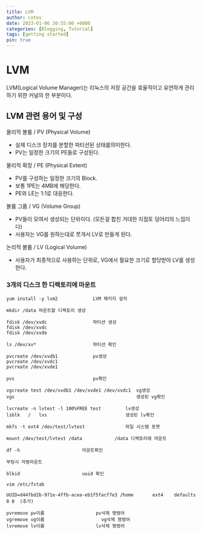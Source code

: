 ```yaml
---
title: LVM
author: cotes
date: 2023-01-06 20:55:00 +0800
categories: [Blogging, Tutorial]
tags: [getting started]
pin: true
---
```


# LVM
LVM(Logical Volume Manager)는 리눅스의 저장 공간을 효율적이고 유연하게 관리하기 위한 커널의 한 부분이다.

## LVM 관련 용어 및 구성

물리적 볼륨 / PV (Physical Volume)
- 실제 디스크 장치를 분할한 파티션된 상태를의미한다.
- PV는 일정한 크기의 PE들로 구성된다.

물리적 확장 / PE (Physical Extent)
- PV를 구성하는 일정한 크기의 Block.
- 보통 1PE는 4MB에 해당한다.
- PE와 LE는 1:1로 대응한다.

볼륨 그룹 / VG (Volume Group)
- PV들이 모여서 생성되는 단위이다. (모든걸 합친 거대한 지점토 덩어리의 느낌이다)
- 사용자는 VG를 원하는대로 쪼개서 LV로 만들게 된다.

논리적 볼륨 / LV (Logical Volume)
- 사용자가 최종적으로 사용하는 단위로, VG에서 필요한 크기로 할당받아 LV를 생성한다.


### 3개의 디스크 한 디렉토리에 마운트

```
yum install -y lvm2             LVM 패키지 설치
```

```
mkdir /data 마운트할 디렉토리 생성
```

```
fdisk /dev/xvdc					파티션 생성
fdisk /dev/xvdc
fdisk /dev/xvde

ls /dev/xv*	 		    		파티션 확인
```

```
pvcreate /dev/xvdb1				pv생성
pvcreate /dev/xvdc1
pvcreate /dev/xvde1

pvs			        			pv확인
```

```
vgcreate test /dev/xvdb1 /dev/xvde1 /dev/xvdc1	vg생성
vgs						                        생성된 vg확인
```

```
lvcreate -n lvtest -l 100%FREE test			lv생성
lsblk	/ 	lvs				                생성된 lv확인
```

```
mkfs -t ext4 /dev/test/lvtest				파일 시스템 포멧
```

```
mount /dev/test/lvtest /data			/data 디렉토리에 마운트
```

```
df -h						마운트확인
```

```
부팅시 자동마운트

blkid						uuid 확인

vim /etc/fstab

UUID=d44fbd2b-971e-4ffb-acea-eb1f5facf7e3 /home       ext4    defaults     0 0  (추가)
```

```
pvremove pv이름                   pv삭제 명령어
vgremove vg이름					  vg삭제 명령어
lvremove lv이름                   lv삭제 명령어
```
